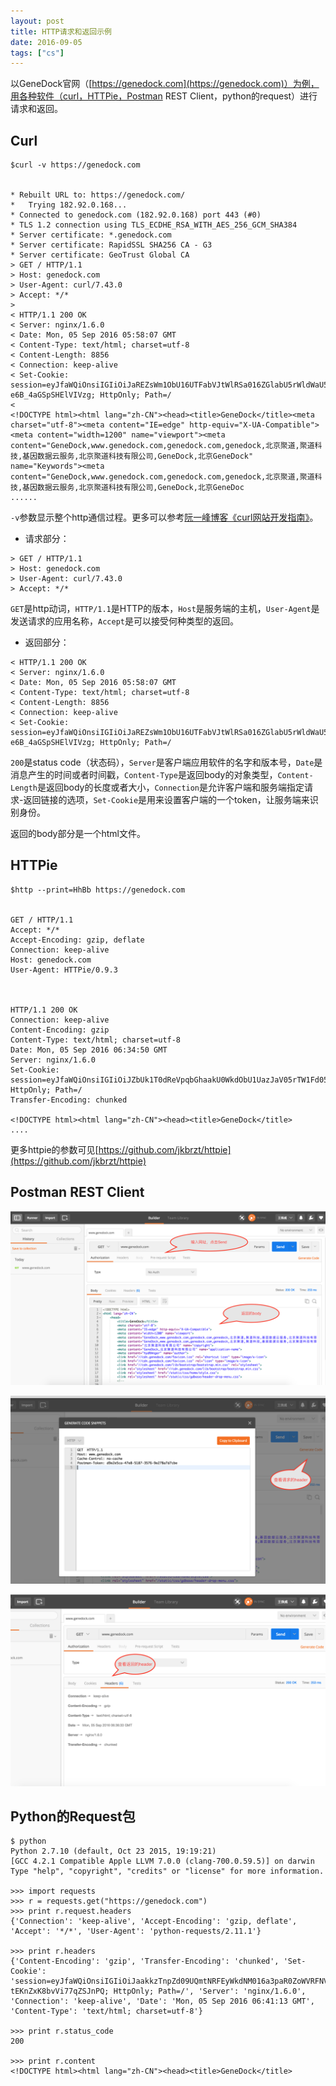 ```yaml
---
layout: post
title: HTTP请求和返回示例
date: 2016-09-05
tags: ["cs"]
---
```


以GeneDock官网（[https://genedock.com](https://genedock.com)）为例，用各种软件（curl，HTTPie，Postman REST Client，python的request）进行请求和返回。

## Curl

```
$curl -v https://genedock.com


* Rebuilt URL to: https://genedock.com/
*   Trying 182.92.0.168...
* Connected to genedock.com (182.92.0.168) port 443 (#0)
* TLS 1.2 connection using TLS_ECDHE_RSA_WITH_AES_256_GCM_SHA384
* Server certificate: *.genedock.com
* Server certificate: RapidSSL SHA256 CA - G3
* Server certificate: GeoTrust Global CA
> GET / HTTP/1.1
> Host: genedock.com
> User-Agent: curl/7.43.0
> Accept: */*
>
< HTTP/1.1 200 OK
< Server: nginx/1.6.0
< Date: Mon, 05 Sep 2016 05:58:07 GMT
< Content-Type: text/html; charset=utf-8
< Content-Length: 8856
< Connection: keep-alive
< Set-Cookie: session=eyJfaWQiOnsiIGIiOiJaREZsWm1ObU16UTFabVJtWlRSa016ZGlabU5rWldWaU5qWmpPVFJoTTJJPSJ9fQ.Cq6a7w.LUjBEmjf-e6B_4aGSpSHElVIVzg; HttpOnly; Path=/
<
<!DOCTYPE html><html lang="zh-CN"><head><title>GeneDock</title><meta charset="utf-8"><meta content="IE=edge" http-equiv="X-UA-Compatible"><meta content="width=1200" name="viewport"><meta content="GeneDock,www.genedock.com,genedock.com,genedock,北京聚道,聚道科技,基因数据云服务,北京聚道科技有限公司,GeneDock,北京GeneDock" name="Keywords"><meta content="GeneDock,www.genedock.com,genedock.com,genedock,北京聚道,聚道科技,基因数据云服务,北京聚道科技有限公司,GeneDock,北京GeneDoc
......
```

`-v`参数显示整个http通信过程。更多可以参考[阮一峰博客《curl网站开发指南》](http://www.ruanyifeng.com/blog/2011/09/curl.html)。

- 请求部分：

```
> GET / HTTP/1.1
> Host: genedock.com
> User-Agent: curl/7.43.0
> Accept: */*
```

`GET`是http动词，`HTTP/1.1`是HTTP的版本，`Host`是服务端的主机，`User-Agent`是发送请求的应用名称，`Accept`是可以接受何种类型的返回。

- 返回部分：

```
< HTTP/1.1 200 OK
< Server: nginx/1.6.0
< Date: Mon, 05 Sep 2016 05:58:07 GMT
< Content-Type: text/html; charset=utf-8
< Content-Length: 8856
< Connection: keep-alive
< Set-Cookie: session=eyJfaWQiOnsiIGIiOiJaREZsWm1ObU16UTFabVJtWlRSa016ZGlabU5rWldWaU5qWmpPVFJoTTJJPSJ9fQ.Cq6a7w.LUjBEmjf-e6B_4aGSpSHElVIVzg; HttpOnly; Path=/
```

`200`是status code（状态码），`Server`是客户端应用软件的名字和版本号，`Date`是消息产生的时间或者时间戳，`Content-Type`是返回body的对象类型，`Content-Length`是返回body的长度或者大小，`Connection`是允许客户端和服务端指定请求-返回链接的选项，`Set-Cookie`是用来设置客户端的一个token，让服务端来识别身份。

返回的body部分是一个html文件。

## HTTPie

```
$http --print=HhBb https://genedock.com


GET / HTTP/1.1
Accept: */*
Accept-Encoding: gzip, deflate
Connection: keep-alive
Host: genedock.com
User-Agent: HTTPie/0.9.3



HTTP/1.1 200 OK
Connection: keep-alive
Content-Encoding: gzip
Content-Type: text/html; charset=utf-8
Date: Mon, 05 Sep 2016 06:34:50 GMT
Server: nginx/1.6.0
Set-Cookie: session=eyJfaWQiOnsiIGIiOiJZbUk1T0dReVpqbGhaakU0WkdObU1UazJaV05rTW1Fd05qVmtOakUzWW1ZPSJ9fQ.Cq6jig.rBqTiAoOL8QJj68W06WNs8lxlSY; HttpOnly; Path=/
Transfer-Encoding: chunked

<!DOCTYPE html><html lang="zh-CN"><head><title>GeneDock</title>
....
```

更多httpie的参数可见[https://github.com/jkbrzt/httpie](https://github.com/jkbrzt/httpie)

## Postman REST Client

![](/images/Postman-1.png)

![](/images/Postman-2.png)

![](/images/Postman-3.png)

## Python的Request包

```
$ python
Python 2.7.10 (default, Oct 23 2015, 19:19:21)
[GCC 4.2.1 Compatible Apple LLVM 7.0.0 (clang-700.0.59.5)] on darwin
Type "help", "copyright", "credits" or "license" for more information.

>>> import requests
>>> r = requests.get("https://genedock.com")
>>> print r.request.headers
{'Connection': 'keep-alive', 'Accept-Encoding': 'gzip, deflate', 'Accept': '*/*', 'User-Agent': 'python-requests/2.11.1'}

>>> print r.headers
{'Content-Encoding': 'gzip', 'Transfer-Encoding': 'chunked', 'Set-Cookie': 'session=eyJfaWQiOnsiIGIiOiJaakkzTnpZd09UQmtNRFEyWkdNM016a3paR0ZoWVRFNVpUWXhPVFJqWXprPSJ9fQ.Cq6lCQ.KzSeM-tEKnZxK8bvVi77qZSJnPQ; HttpOnly; Path=/', 'Server': 'nginx/1.6.0', 'Connection': 'keep-alive', 'Date': 'Mon, 05 Sep 2016 06:41:13 GMT', 'Content-Type': 'text/html; charset=utf-8'}

>>> print r.status_code
200

>>> print r.content
<!DOCTYPE html><html lang="zh-CN"><head><title>GeneDock</title>
```